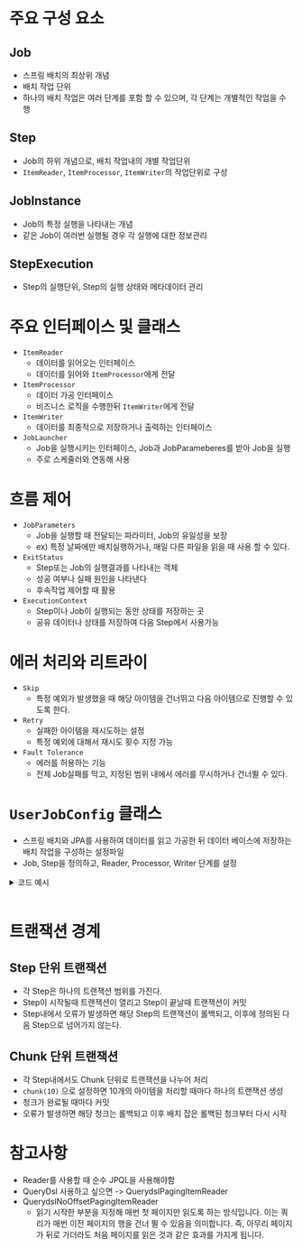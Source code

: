 # 주요 구성 요소
  ## Job
  * 스프링 배치의 최상위 개념
  * 배치 작업 단위
  * 하나의 배치 작업은 여러 단계를 포함 할 수 있으며, 각 단계는 개별적인 작업을 수행
  ## Step
  * Job의 하위 개념으로, 배치 작업내의 개별 작업단위
  * `ItemReader`, `ItemProcessor`, `ItemWriter`의 작업단위로 구성
  ## JobInstance
  * Job의 특정 실행을 나타내는 개념
  * 같은 Job이 여러번 실행될 경우 각 실행에 대한 정보관리
  ## StepExecution
  * Step의 실행단위, Step의 실행 상태와 메타데이터 관리
# 주요 인터페이스 및 클래스
  * `ItemReader`
    * 데이터를 읽어오는 인터페이스
    * 데이터를 읽어와 `ItemProcessor`에게 전달
  * `ItemProcessor`
    * 데이터 가공 인터페이스
    * 비즈니스 로직을 수행한뒤 `ItemWriter`에게 전달
  * `ItemWriter`
    * 데이터를 최종적으로 저장하거나 출력하는 인터페이스
  * `JobLauncher`
    * Job을 실행시키는 인터페이스, Job과 JobParameberes를 받아 Job을 실행
    * 주로 스케줄러와 연동해 사용
# 흐름 제어
* `JobParameters`
  * Job을 실행할 때 전달되는 파라미터, Job의 유일성을 보장
  * ex) 특정 날짜에만 배치실행하거나, 매일 다른 파일을 읽을 때 사용 할 수 있다.
* `ExitStatus`
  * Step또는 Job의 실행결과를 나타내는 객체
  * 성공 여부나 실패 원인을 나타낸다
  * 후속작업 제어할 때 활용
* `ExecutionContext`
  * Step이나 Job이 실행되는 동안 상태를 저장하는 곳
  * 공유 데이터나 상태를 저장하여 다음 Step에서 사용가능
# 에러 처리와 리트라이
* `Skip`
  * 특정 예외가 발생했을 때 해당 아이템을 건너뛰고 다음 아이템으로 진행할 수 있도록 한다.
* `Retry`
  * 실패한 아이템을 재시도하는 설정
  * 특정 예외에 대해서 재시도 횟수 지정 가능
* `Fault Tolerance`
  * 에러를 허용하는 기능
  * 전체 Job실패를 막고, 지정된 범위 내에서 에러를 무시하거나 건너뛸 수 있다. 
# `UserJobConfig` 클래스
* 스프링 배치와 JPA를 사용하여 데이터를 읽고 가공한 뒤 데이터 베이스에 저장하는 배치 작업을 구성하는 설정파일
* Job, Step을 정의하고, Reader, Processor, Writer 단계를 설정
<details>
<summary>코드 예시</summary>

```java
@Configuration
@EnableBatchProcessing
public class UserJobConfig {
    
    private final JobBuilderFactory jobBuilderFactory;
    private final StepBuilderFactory stepBuilderFactory;
    private final UserRepository userRepository;
    private final EntityManagerFactory entityManagerFactory;

    public UserJobConfig(JobBuilderFactory jobBuilderFactory, 
                         StepBuilderFactory stepBuilderFactory, 
                         UserRepository userRepository,
                         EntityManagerFactory entityManagerFactory) {
        this.jobBuilderFactory = jobBuilderFactory;
        this.stepBuilderFactory = stepBuilderFactory;
        this.userRepository = userRepository;
        this.entityManagerFactory = entityManagerFactory;
    }

// Job 설정
    @Bean
public Job userJob() {
    return jobBuilderFactory.get("userJob")
            .start(processUserStep())
            .build();
}


// Step 설정
@Bean
public Step processUserStep() {
    return stepBuilderFactory.get("processUserStep")
            .<User, ProcessedUser>chunk(10)
            .reader(userReader())
            .processor(userProcessor())
            .writer(userWriter())
            .build();
}

// RepositoryItemReader 설정
@Bean
public RepositoryItemReader<User> userReader() {
    RepositoryItemReader<User> reader = new RepositoryItemReader<>();
    reader.setRepository(userRepository);
    reader.setMethodName("findAll");
    reader.setSort(Collections.singletonMap("id", Sort.Direction.ASC));
    return reader;
}

// ItemProcessor 설정
@Bean
public ItemProcessor<User, ProcessedUser> userProcessor() {
    return user -> {
        // 특정 조건을 만족하는 사용자만 상태를 업데이트
        if ("ACTIVE".equals(user.getStatus())) {
            ProcessedUser processedUser = new ProcessedUser();
            processedUser.setName(user.getName());
            processedUser.setEmail(user.getEmail());
            processedUser.setProcessedStatus("PROCESSED");
            return processedUser;
        }
        return null; // null을 리턴하면 해당 데이터는 건너뛰게 됨
    };
}

// JpaItemWriter 설정
@Bean
public ItemWriter<ProcessedUser> userWriter() {
    return new JpaItemWriterBuilder<ProcessedUser>()
            .entityManagerFactory(entityManagerFactory)
            .build();
}
}
```
</details>
<br>

# 트랜잭션 경계
## Step 단위 트랜잭션
* 각 Step은 하나의 트랜잭션 범위를 가진다.
* Step이 시작될때 트랜잭션이 열리고 Step이 끝날때 트랜잭션이 커밋
* Step내에서 오류가 발생하면 해당 Step의 트랜잭션이 롤백되고, 이후에 정의된 다음 Step으로 넘어가지 않는다.
## Chunk 단위 트랜잭션
* 각 Step내에서도 Chunk 단위로 트랜잭션을 나누어 처리
* `chunk(10)` 으로 설정하면 10개의 아이템을 처리할 때마다 하나의 트랜잭션 생성
* 청크가 완료될 때마다 커밋
* 오류가 발생하면 해당 청크는 롤백되고 이후 배치 잡은 롤백된 청크부터 다시 시작

# 참고사항
* Reader를 사용할 때 순수 JPQL을 사용해야함
* QueryDsl 사용하고 싶으면 -> QuerydslPagingItemReader
* QuerydslNoOffsetPagingItemReader
  * 읽기 시작한 부분을 지정해 매번 첫 페이지만 읽도록 하는 방식입니다. 이는 쿼리가 매번 이전 페이지의 행을 건너 뛸 수 있음을 의미합니다. 즉, 아무리 페이지가 뒤로 가더라도 처음 페이지를 읽은 것과 같은 효과를 가지게 됩니다. 
